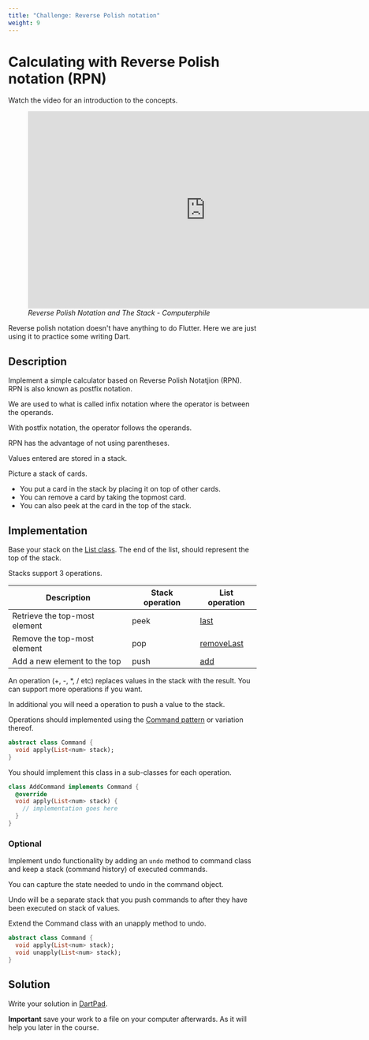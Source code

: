 ```yaml
---
title: "Challenge: Reverse Polish notation"
weight: 9
---
```


# Calculating with Reverse Polish notation (RPN)

Watch the video for an introduction to the concepts.

<figure>
<iframe width="720" height="400" src="https://www.youtube.com/embed/7ha78yWRDlE?si=M21W2n2Sq_0yp9bM" title="YouTube video player" frameborder="0" allow="accelerometer; autoplay; clipboard-write; encrypted-media; gyroscope; picture-in-picture; web-share" referrerpolicy="strict-origin-when-cross-origin" allowfullscreen></iframe>
  <figcaption><i>Reverse Polish Notation and The Stack - Computerphile</i></figcaption>
</figure>

Reverse polish notation doesn't have anything to do Flutter.
Here we are just using it to practice some writing Dart.

## Description

Implement a simple calculator based on Reverse Polish Notatjion (RPN).
RPN is also known as postfix notation.

We are used to what is called infix notation where the operator is between the
operands.

With postfix notation, the operator follows the operands.

RPN has the advantage of not using parentheses.

Values entered are stored in a stack.

Picture a stack of cards.

- You put a card in the stack by placing it on top of other cards.
- You can remove a card by taking the topmost card.
- You can also peek at the card in the top of the stack.

## Implementation

Base your stack on the [List class](https://api.dart.dev/stable/2.19.0/dart-core/List-class.html).
The end of the list, should represent the top of the stack.

Stacks support 3 operations.

| Description                   | Stack operation | List operation                                                                  |
| ----------------------------- | --------------- | ------------------------------------------------------------------------------- |
| Retrieve the top-most element | peek            | [last](https://api.dart.dev/stable/2.19.0/dart-core/List/last.html)             |
| Remove the top-most element   | pop             | [removeLast](https://api.dart.dev/stable/2.19.0/dart-core/List/removeLast.html) |
| Add a new element to the top  | push            | [add](https://api.dart.dev/stable/2.19.0/dart-core/List/add.html)               |

An operation (+, -, \*, / etc) replaces values in the stack with the result.
You can support more operations if you want.

In additional you will need a operation to push a value to the stack.

Operations should implemented using the [Command
pattern](https://www.geeksforgeeks.org/command-pattern/) or variation thereof.

```dart
abstract class Command {
  void apply(List<num> stack);
}
```

You should implement this class in a sub-classes for each operation.

```dart
class AddCommand implements Command {
  @override
  void apply(List<num> stack) {
    // implementation goes here
  }
}
```

### Optional

Implement undo functionality by adding an `undo` method to command class and
keep a stack (command history) of executed commands.

You can capture the state needed to undo in the command object.

Undo will be a separate stack that you push commands to after they have been
executed on stack of values.

Extend the Command class with an unapply method to undo.

```dart
abstract class Command {
  void apply(List<num> stack);
  void unapply(List<num> stack);
}
```

## Solution

Write your solution in [DartPad](https://dartpad.dev/).

**Important** save your work to a file on your computer afterwards.
As it will help you later in the course.
